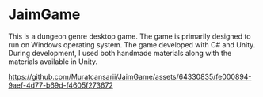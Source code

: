 # JaimGame
This is a dungeon genre desktop game. The game is primarily designed to run on Windows operating system. The game developed with C# and Unity. During development, I used both handmade materials along with the materials available in Unity. 

https://github.com/Muratcansarii/JaimGame/assets/64330835/fe000894-9aef-4d77-b69d-f4605f273672





